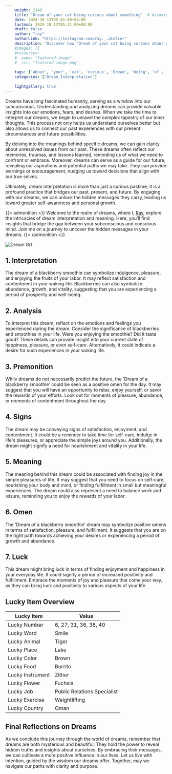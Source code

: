 ```yaml
---
    weight: 2148
    title: "Dream of your cat being curious about something"  # Assuming 'title' column exists
    date: 2024-10-13T05:41:00+08:00
    lastmod: 2024-10-13T05:41:00+08:00
    draft: false
    author: "ray"
    authorLink: "https://instagram.com/ray._.atelier"
    description: "Discover how 'Dream of your cat being curious about something' can interpret your future and uncover its significant meanings in your life."
    #images: []
    #resources:
    #- name: "featured-image"
    #  src: "featured-image.png"
    
    tags: ['about', 'your', 'cat', 'curious', 'Dream', 'being', 'of', 'something']
    categories: ["Dream Interpretation"]
    
    lightgallery: true
---
```

    
Dreams have long fascinated humanity, serving as a window into our subconscious. Understanding and analyzing dreams can provide valuable insights into our emotions, fears, and desires. When we take the time to interpret our dreams, we begin to unravel the complex tapestry of our inner thoughts. This process not only helps us understand ourselves better but also allows us to connect our past experiences with our present circumstances and future possibilities.

By delving into the meanings behind specific dreams, we can gain clarity about unresolved issues from our past. These dreams often reflect our memories, traumas, and lessons learned, reminding us of what we need to confront or embrace. Moreover, dreams can serve as a guide for our future, revealing our aspirations and potential paths we may take. They can provide warnings or encouragement, nudging us toward decisions that align with our true selves.

Ultimately, dream interpretation is more than just a curious pastime; it is a profound practice that bridges our past, present, and future. By engaging with our dreams, we can unlock the hidden messages they carry, leading us toward greater self-awareness and personal growth.

{{< admonition >}}
Welcome to the realm of dreams, where I, [Ray](https://instagram.com/ray._.atelier), explore the intricacies of dream interpretation and meaning. Here, you’ll find insights that bridge the gap between your subconscious and conscious mind. Join me on a journey to uncover the hidden messages in your dreams.
{{< /admonition >}}

![Dream Grl](https://cdn.pixabay.com/photo/2017/11/02/03/35/gothic-2910057_1280.jpg "Dream Grl")

## 1. Interpretation
 The dream of a blackberry smoothie can symbolize indulgence, pleasure, and enjoying the fruits of your labor. It may reflect satisfaction and contentment in your waking life. Blackberries can also symbolize abundance, growth, and vitality, suggesting that you are experiencing a period of prosperity and well-being.

## 2. Analysis
 To interpret this dream, reflect on the emotions and feelings you experienced during the dream. Consider the significance of blackberries and smoothies in your life. Were you enjoying the smoothie? Did it taste good? These details can provide insight into your current state of happiness, pleasure, or even self-care. Alternatively, it could indicate a desire for such experiences in your waking life.

## 3. Premonition
 While dreams do not necessarily predict the future, the 'Dream of a blackberry smoothie' could be seen as a positive omen for the day. It may suggest that you will have an opportunity to relax, enjoy yourself, or savor the rewards of your efforts. Look out for moments of pleasure, abundance, or moments of contentment throughout the day.

## 4. Signs
 The dream may be conveying signs of satisfaction, enjoyment, and contentment. It could be a reminder to take time for self-care, indulge in life's pleasures, or appreciate the simple joys around you. Additionally, the dream might signify a need for nourishment and vitality in your life.

## 5. Meaning
 The meaning behind this dream could be associated with finding joy in the simple pleasures of life. It may suggest that you need to focus on self-care, nourishing your body and mind, or finding fulfillment in small but meaningful experiences. The dream could also represent a need to balance work and leisure, reminding you to enjoy the rewards of your labor.

## 6. Omen
 The 'Dream of a blackberry smoothie' dream may symbolize positive omens in terms of satisfaction, pleasure, and fulfillment. It suggests that you are on the right path towards achieving your desires or experiencing a period of growth and abundance.

## 7. Luck
 This dream might bring luck in terms of finding enjoyment and happiness in your everyday life. It could signify a period of increased positivity and fulfillment. Embrace the moments of joy and pleasure that come your way, as they can bring luck and positivity to various aspects of your life.

## Lucky Item Overview
| Lucky Item          | Value              |
|---------------|--------------------|
| Lucky Number        | 6, 27, 31, 36, 38, 40  |
| Lucky Word          | Smile |
| Lucky Animal        | Tiger |
| Lucky Place         | Lake     |
| Lucky Color         | Brown     |
| Lucky Food          | Burrito      |
| Lucky Instrument    | Zither |
| Lucky Flower        | Fuchsia    |
| Lucky Job           | Public Relations Specialist       |
| Lucky Exercise      | Weightlifting  |
| Lucky Country       | Oman    |


##  Final Reflections on Dreams

As we conclude this journey through the world of dreams, remember that dreams are both mysterious and beautiful. They hold the power to reveal hidden truths and insights about ourselves. By embracing their messages, we can cultivate a more positive influence in our lives. Let us live with intention, guided by the wisdom our dreams offer. Together, may we navigate our paths with clarity and purpose.
